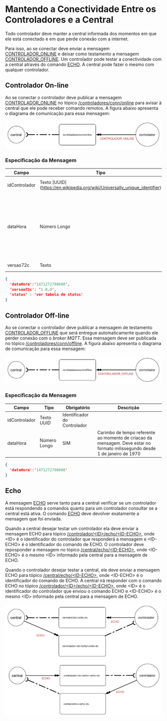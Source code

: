 # Mantendo a Conectividade Entre os Controladores e a Central
Todo controlador deve manter a central informada dos momentos em que ele está conectado e em que perde conexão com a internet.


Para isso, ao se conectar deve enviar a mensagem [CONTROLADOR_ONLINE](#CONTROLADOR_ONLINE) e deixar como testamento a mensagem [CONTROLADOR_OFFLINE](#CONTROLADOR_OFFLINE).
Um controlador pode testar a conectividade com a central através do comando [ECHO](#ECHO). A central pode fazer o mesmo com qualquer
controlador.

## Controlador On-line
Ao se conectar o controlador deve publicar a mensagem [CONTROLADOR_ONLINE](#CONTROLADOR_ONLINE) no tópico [/controladores/conn/online](comunicao/topicos#controladores_conn_online) para avisar à central 
que ele pode receber comando remotos. A figura abaixo apresenta o diagrama de comunicação para essa mensagem:

![CONTROLADOR_ONLINE](../../img/CONTROLADOR_ONLINE.PNG)

### Especificação da Mensagem
| Campo| Tipo | Obrigatório| Descrição |
| ------------ | ------------- | ---- | ------------ |
| idControlador | Texto [UUID] (https://en.wikipedia.org/wiki/Universally_unique_identifier) | SIM | Identificador do Controlador |
| dataHora | Número Longo | SIM|  Carimbo de tempo referente ao momento de criacao da mensagem. Deve estar no formato milissegundo desde 1 de janeiro de 1970|
| versao72c | Texto | SIM|  Versão do 72c|

```JSON
{
  'dataHora':'1471272798600',
  'versao72c': '1.0.0',
  'status' : 'ver tabela de status'
}
```



## Controlador Off-line
Ao se conectar o controlador deve publicar a mensagem de testamento [CONTROLADOR_OFFLINE](#CONTROLADOR_OFFLINE) que será entregue automaticamente quando ele perder conexão com o _broker MQTT_. Essa mensagem deve ser publicada no tópico [/controladores/conn/offline](comunicao/topicos#controladores_conn_offline). A figura abaixo apresenta o diagrama de comunicação para essa mensagem:

![CONTROLADOR_ONLINE](../../img/CONTROLADOR_OFFLINE.PNG)

### Especificação da Mensagem
| Campo| Tipo | Obrigatório| Descrição |
| ------------ | ------------- | ---- | ------------ |
| idControlador | Texto _UUID_ | Identificador do Controlador |
| dataHora | Número Longo | SIM|  Carimbo de tempo referente ao momento de criacao da mensagem. Deve estar no formato milissegundo desde 1 de janeiro de 1970|

```JSON
{
  'dataHora':'1471272798600'
}
```

## Echo
A mensagem [ECHO](#ECHO) serve tanto para a central verificar se um controlador está respondendo a comandos quanto para um controlador consultar se a central está ativa. O comando [ECHO](#ECHO) deve devolver exatamente a mensagem que foi enviada. 

Quando a central desejar testar um controlador ela deve enviar a mensagem ECHO para tópico [/controlador/\<ID\>/echo/\<ID-ECHO\>](comunicao/topicos#controlador_echo), onde \<ID\> é o identificador do controlador que responderá a mensagem e \<ID-ECHO\> é o identificador do comando de ECHO. O controlador deve reposponder a mensagem no tópico [/central/echo/\<ID-ECHO\>](comunicao/topicos#central_echo), onde \<ID-ECHO\> é o mesmo \<ID\> informado pela central para a mensagem de ECHO.

Quando o controlador desejar testar a central, ele deve enviar a mensagem ECHO para tópico [/central/echo/\<ID-ECHO\>](comunicao/topicos#central_echo), onde \<ID-ECHO\> é o identificador do comando de ECHO. A central irá responder com o comando ECHO no tópico [/controlador/\<ID\>/echo/\<ID-ECHO\>](comunicao/topicos#controlador_echo), onde \<ID\> é o identificador do controlador que enviou o comando ECHO e \<ID-ECHO\> é o mesmo \<ID\> informado pela central para a mensagem de ECHO.
  

![CONTROLADOR_ONLINE](../../img/ECHO.png)
